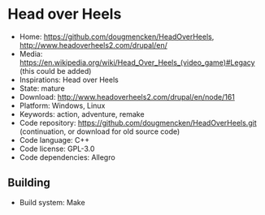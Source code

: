 # Head over Heels

- Home: https://github.com/dougmencken/HeadOverHeels, http://www.headoverheels2.com/drupal/en/
- Media: https://en.wikipedia.org/wiki/Head_Over_Heels_(video_game)#Legacy (this could be added)
- Inspirations: Head over Heels
- State: mature
- Download: http://www.headoverheels2.com/drupal/en/node/161
- Platform: Windows, Linux
- Keywords: action, adventure, remake
- Code repository: https://github.com/dougmencken/HeadOverHeels.git (continuation, or download for old source code)
- Code language: C++
- Code license: GPL-3.0
- Code dependencies: Allegro

## Building

- Build system: Make
